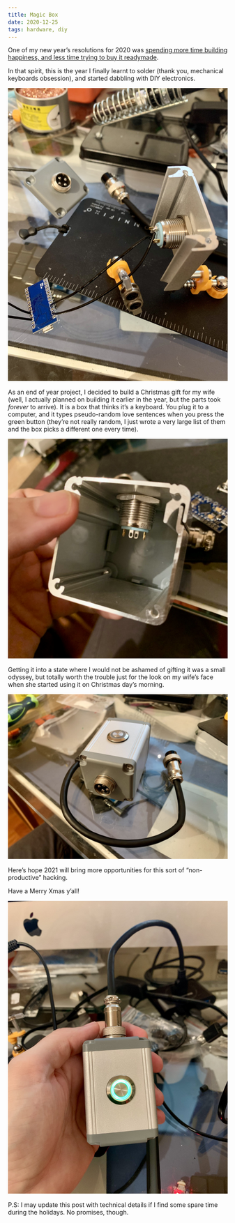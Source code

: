```yaml
---
title: Magic Box
date: 2020-12-25
tags: hardware, diy
---
```


One of my new year’s resolutions for 2020 was [spending more time building happiness, and less time trying to buy it readymade](https://ale.today/lego-heart/).

In that spirit, this is the year I finally learnt to solder (thank you, mechanical keyboards obsession), and started dabbling with DIY electronics.

![Micro Soldering](/images/magic-box/03_micro_soldering.jpg)

As an end of year project, I decided to build a Christmas gift for my wife (well, I actually planned on building it earlier in the year, but the parts took _forever_ to arrive). It is a box that thinks it’s a keyboard. You plug it to a computer, and it types pseudo-random love sentences when you press the green button (they’re not really random, I just wrote a very large list of them and the box picks a different one every time).

![Box Empty](/images/magic-box/02_box_empty.jpg)

Getting it into a state where I would not be ashamed of gifting it was a small odyssey, but totally worth the trouble just for the look on my wife’s face when she started using it on Christmas day’s morning.

![Box Finished](/images/magic-box/04_box_finished.jpg)

Here’s hope 2021 will bring more opportunities for this sort of “non-productive” hacking.

Have a Merry Xmas y’all!

![Box Plugged](/images/magic-box/05_box_plugged.jpg)

P.S: I may update this post with technical details if I find some spare time during the holidays. No promises, though.